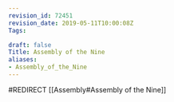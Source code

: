 ```yaml
---
revision_id: 72451
revision_date: 2019-05-11T10:00:08Z
Tags:

draft: false
Title: Assembly of the Nine
aliases:
- Assembly_of_the_Nine
---
```

#REDIRECT [[Assembly#Assembly of the Nine]]